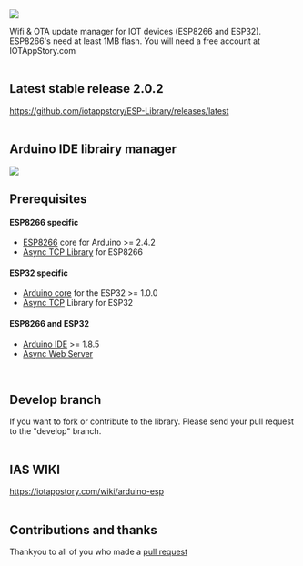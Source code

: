 <img src="https://github.com/iotappstory/ESP-Library/blob/master/readme.jpg"/>

Wifi & OTA update manager for IOT devices (ESP8266 and ESP32). ESP8266's need at least 1MB flash. You will need a free account at IOTAppStory.com
</br></br>

## Latest stable release 2.0.2
https://github.com/iotappstory/ESP-Library/releases/latest
</br></br>

## Arduino IDE librairy manager
<img src="https://github.com/iotappstory/ESP8266-Library/blob/master/arduinoIDE_lib_manager.jpg"/>
</br>

## Prerequisites
#### ESP8266 specific
- <a href="https://github.com/esp8266/Arduino" target="_blank">ESP8266</a> core for Arduino &gt;= 2.4.2
- <a href="https://github.com/me-no-dev/ESPAsyncTCP" target="_blank">Async TCP Library</a> for ESP8266

#### ESP32 specific
- <a href="https://github.com/espressif/arduino-esp32" target="_blank">Arduino core</a> for the ESP32 &gt;= 1.0.0
- <a href="https://github.com/me-no-dev/AsyncTCP" target="_blank">Async TCP</a> Library for ESP32

#### ESP8266 and ESP32
- <a href="https://www.arduino.cc/en/Main/Software" target="_blank">Arduino IDE</a> &gt;= 1.8.5
- <a href="https://github.com/me-no-dev/ESPAsyncWebServer" target="_blank">Async Web Server</a>
</br>

## Develop branch
If you want to fork or contribute to the library. Please send your pull request to the "develop" branch.</br></br>

## IAS WIKI
https://iotappstory.com/wiki/arduino-esp</br></br>

## Contributions and thanks
Thankyou to all of you who made a [pull request](https://github.com/iotappstory/ESP-Library/graphs/contributors)
